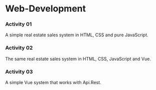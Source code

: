 # Web-Development

<h3><strong>Activity 01</strong></h3>
A simple real estate sales system in HTML, CSS and pure JavaScript.

<h3><strong>Activity 02</strong></h3>
The same real estate sales system in HTML, CSS, JavaScript and Vue.

<h3><strong>Activity 03</strong></h3>
A simple Vue system that works with Api.Rest.
